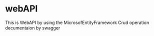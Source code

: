 # webAPI
This is WebAPI by using the MicrosofEntityFramework 
Crud operation decumentaion by swagger

